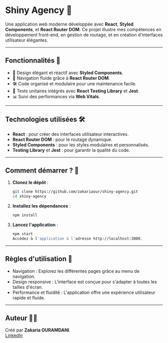 # Shiny Agency 🌟

Une application web moderne développée avec **React**, **Styled Components**, et **React Router DOM**. Ce projet illustre mes compétences en développement front-end, en gestion de routage, et en création d'interfaces utilisateur élégantes.

---

## Fonctionnalités 🚀

-   🎨 Design élégant et réactif avec **Styled Components**.
-   🔗 Navigation fluide grâce à **React Router DOM**.
-   🛠️ Code organisé et modulaire pour une maintenance facile.
-   🧪 Tests unitaires intégrés avec **React Testing Library** et **Jest**.
-   📊 Suivi des performances via **Web Vitals**.

---

## Technologies utilisées 🛠️

-   **React** : pour créer des interfaces utilisateur interactives.
-   **React Router DOM** : pour le routage dynamique.
-   **Styled Components** : pour les styles modulaires et personnalisés.
-   **Testing Library** et **Jest** : pour garantir la qualité du code.

---

## Comment démarrer ? 🚀

1. **Clonez le dépôt** :

    ```bash
    git clone https://github.com/zakariaour/shiny-agency.git
    cd shiny-agency

    ```

2. **Installez les dépendances** :

    ```bash
    npm install

    ```

3. **Lancez l'application** :
   ```bash
   npm start
   Accédez à l'application à l'adresse http://localhost:3000.

---

## Règles d'utilisation 🌟

-   Navigation : Explorez les différentes pages grâce au menu de navigation.
-   Design responsive : L'interface est conçue pour s'adapter à toutes les tailles d'écran.
-   Performance et fluidité : L'application offre une expérience utilisateur rapide et fluide.

---

## Auteur 👨‍💻

Créé par **Zakaria OURAMDANI**.  
[LinkedIn](https://www.linkedin.com/in/zakaria-ouramdani-b3a6801aa/)
